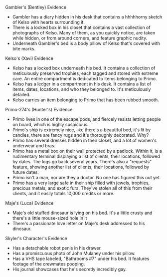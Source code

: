Gambler's (Bentley) Evidence
- Gambler has a diary hidden in his desk that contains a hhhhhorny sketch of Kelso with hearts surrounding it.
- There is a locked box in his closet that contains a vast collection of photographs of Kelso. Many of them, as you quickly notice, are taken while hidden, or from around corners, and feature graphic nudity. 
- Underneath Gambler's bed is a body pillow of Kelso that's covered with bite marks.

Kelso's (Xavi) Evidence
- Kelso has a locked box underneath his bed. It contains a collection of meticulously preserved trophies, each tagged and stored with extreme care. An entire compartment is dedicated to items belonging to Primo.
- Kelso has a ledger in a compartment in his desk. It contains a list of items, dates, locations, and who they belonged to. It's meticulously detailed.
- Kelso carries an item belonging to Primo that has been rubbed smooth.

Primo-274's (Hunter's) Evidence
- Primo lives in one of the escape pods, and fiercely resists letting people on board, which is highly suspicious.
- Primo's ship is extremely nice, like there's a beautiful bed, it's lit by candles, there are fancy rugs and it's thoroughly decorated. Why?
- Primo has several dresses hidden in their closet, and a lot of women's underwear and bras.
- Primo has a metal box on their wall protected by a padlock. Within it, is a rudimentary terminal displaying a list of clients, their locations, followed by dates. The logs go back several years. There's also a "requests" feature, showing another list of clients, their locations, followed by future dates.
- Primo isn't a man, nor are they a doctor. No one has figured this out yet.
- Primo has a very large safe in their ship filled with jewels, trophies, precious metals, and exotic furs. They've stolen all of this from their clients, and it easily totals 10,000 credits or more.

Maje's (Luca) Evidence
- Maje's old stuffed dinosaur is lying on his bed. It's a little crusty and there's a little mouse-sized hole in it
- There's a passionate love letter on Maje's desk addressed to his dinosaur.

Skyler's Character's Evidence
- Has a detachable robot penis in his drawer.
- Has a promiscuous photo of John Mulaney under his pillow.
- Has a VHS tape labeled, "Bathrooms #7" under his bed. It features footage of the crewmates pooping.
- His journal showcases that he's secretly incredibly gay.